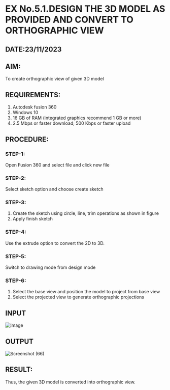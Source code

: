 # EX No.5.1.DESIGN THE 3D MODEL AS PROVIDED AND CONVERT TO ORTHOGRAPHIC VIEW
## DATE:23/11/2023

## AIM: 
To create orthographic view of given 3D model

## REQUIREMENTS: 
1. Autodesk fusion 360
2. Windows 10
3. 16 GB of RAM (integrated graphics recommend 1 GB or more)
4. 2.5 Mbps or faster download; 500 Kbps or faster upload 

## PROCEDURE:

### STEP-1:
Open Fusion 360 and select file and click new file

### STEP-2:
Select sketch option and choose create sketch

### STEP-3: 
1. Create the sketch using circle, line, trim operations as shown in figure
2. Apply finish sketch 

### STEP-4:
 Use the extrude option to convert the 2D to 3D.

### STEP-5:
Switch to drawing mode from design mode 
          
### STEP-6:
1. Select the base view and position the model to project from base view 
2. Select the projected view to generate orthographic projections

## INPUT
![image](https://user-images.githubusercontent.com/113594316/199408705-ed302b2a-90c3-41c0-9cc4-791a93366e2a.png)

## OUTPUT
![Screenshot (66)](https://github.com/gowxz/EX-No.5.1.-DESIGN-THE-3D-MODEL-AS-PROVIDED-AND-CONVERT-TO-ORTHOGRAPHIC-VIEW/assets/155504997/da83f8a9-f559-49d2-81be-fc5e710c6268)


## RESULT:
Thus, the given 3D model is converted into orthographic view.


